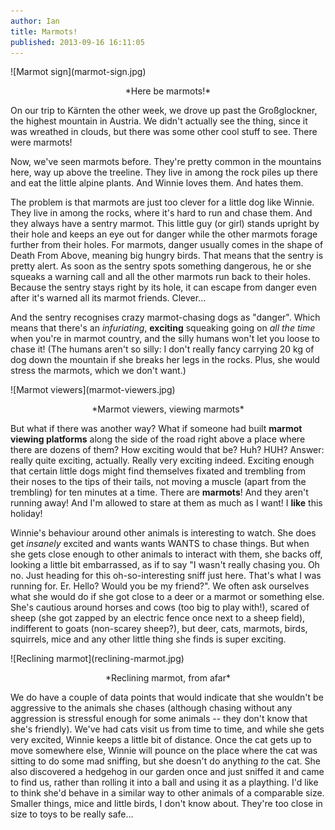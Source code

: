 ```yaml
---
author: Ian
title: Marmots!
published: 2013-09-16 16:11:05
---
```


<div class="img-right">
![Marmot sign](marmot-sign.jpg)
<div style="text-align: center;">
<p>*Here be marmots!*<br>
</div>
</div>

On our trip to Kärnten the other week, we drove up past the
Großglockner, the highest mountain in Austria.  We didn't actually see
the thing, since it was wreathed in clouds, but there was some other
cool stuff to see.  There were marmots!

Now, we've seen marmots before.  They're pretty common in the
mountains here, way up above the treeline.  They live in among the
rock piles up there and eat the little alpine plants.  And Winnie
loves them.  And hates them.

The problem is that marmots are just too clever for a little dog like
Winnie.  They live in among the rocks, where it's hard to run and
chase them.  And they always have a sentry marmot.  This little guy
(or girl) stands upright by their hole and keeps an eye out for danger
while the other marmots forage further from their holes.  For marmots,
danger usually comes in the shape of Death From Above, meaning big
hungry birds.  That means that the sentry is pretty alert.  As soon as
the sentry spots something dangerous, he or she squeaks a warning call
and all the other marmots run back to their holes.  Because the sentry
stays right by its hole, it can escape from danger even after it's
warned all its marmot friends.  Clever...

And the sentry recognises crazy marmot-chasing dogs as "danger".
Which means that there's an *infuriating*, **exciting** squeaking
going on *all the time* when you're in marmot country, and the silly
humans won't let you loose to chase it!  (The humans aren't so silly:
I don't really fancy carrying 20 kg of dog down the mountain if she
breaks her legs in the rocks.  Plus, she would stress the marmots,
which we don't want.)

<div class="img-left">
![Marmot viewers](marmot-viewers.jpg)
<div style="text-align: center;">
<p>*Marmot viewers, viewing marmots*<br>
</div>
</div>

But what if there was another way?  What if someone had built **marmot
viewing platforms** along the side of the road right above a place
where there are dozens of them?  How exciting would that be?  Huh?
HUH?  Answer: really quite exciting, actually.  Really very exciting
indeed.  Exciting enough that certain little dogs might find
themselves fixated and trembling from their noses to the tips of their
tails, not moving a muscle (apart from the trembling) for ten minutes
at a time.  There are **marmots**!  And they aren't running away!  And
I'm allowed to stare at them as much as I want!  I **like** this
holiday!

Winnie's behaviour around other animals is interesting to watch.  She
does get *insanely* excited and wants wants WANTS to chase things.
But when she gets close enough to other animals to interact with them,
she backs off, looking a little bit embarrassed, as if to say "I
wasn't really chasing you.  Oh no.  Just heading for this
oh-so-interesting sniff just here.  That's what I was running for.
Er.  Hello?  Would you be my friend?".  We often ask ourselves what
she would do if she got close to a deer or a marmot or something else.
She's cautious around horses and cows (too big to play with!), scared
of sheep (she got zapped by an electric fence once next to a sheep
field), indifferent to goats (non-scarey sheep?), but deer, cats,
marmots, birds, squirrels, mice and any other little thing she finds
is super exciting.

<div class="img-right">
![Reclining marmot](reclining-marmot.jpg)
<div style="text-align: center;">
<p>*Reclining marmot, from afar*<br>
</div>
</div>

We do have a couple of data points that would indicate that she
wouldn't be aggressive to the animals she chases (although chasing
without any aggression is stressful enough for some animals -- they
don't know that she's friendly).  We've had cats visit us from time to
time, and while she gets very excited, Winnie keeps a little bit of
distance.  Once the cat gets up to move somewhere else, Winnie will
pounce on the place where the cat was sitting to do some mad sniffing,
but she doesn't do anything *to* the cat.  She also discovered a
hedgehog in our garden once and just sniffed it and came to find us,
rather than rolling it into a ball and using it as a plaything.  I'd
like to think she'd behave in a similar way to other animals of a
comparable size.  Smaller things, mice and little birds, I don't know
about.  They're too close in size to toys to be really safe...
